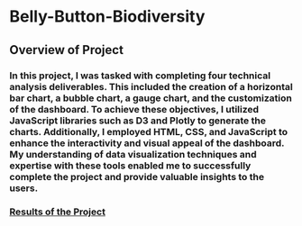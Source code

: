 # Belly-Button-Biodiversity

## Overview of Project

### In this project, I was tasked with completing four technical analysis deliverables. This included the creation of a horizontal bar chart, a bubble chart, a gauge chart, and the customization of the dashboard. To achieve these objectives, I utilized JavaScript libraries such as D3 and Plotly to generate the charts. Additionally, I employed HTML, CSS, and JavaScript to enhance the interactivity and visual appeal of the dashboard. My understanding of data visualization techniques and expertise with these tools enabled me to successfully complete the project and provide valuable insights to the users.

### [Results of the Project](https://jjgomezg17.github.io/Belly-Button-Biodiversity/)
